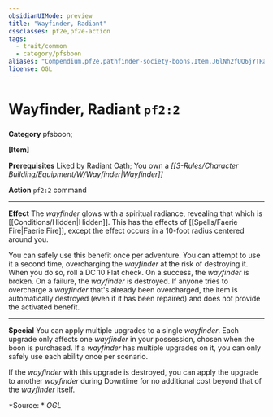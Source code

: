 ```yaml
---
obsidianUIMode: preview
title: "Wayfinder, Radiant"
cssclasses: pf2e,pf2e-action
tags:
  - trait/common
  - category/pfsboon
aliases: "Compendium.pf2e.pathfinder-society-boons.Item.J6lNh2fUQ6jYTRak"
license: OGL
---
```

# Wayfinder, Radiant `pf2:2`

### 

**Category** pfsboon; 




**\[Item\]**

**Prerequisites** Liked by Radiant Oath; You own a _[[3-Rules/Character Building/Equipment/W/Wayfinder|Wayfinder]]_

**Action** `pf2:2` command

* * *

**Effect** The _wayfinder_ glows with a spiritual radiance, revealing that which is [[Conditions/Hidden|Hidden]]. This has the effects of [[Spells/Faerie Fire|Faerie Fire]], except the effect occurs in a 10-foot radius centered around you.

You can safely use this benefit once per adventure. You can attempt to use it a second time, overcharging the _wayfinder_ at the risk of destroying it. When you do so, roll a DC 10 Flat check. On a success, the _wayfinder_ is broken. On a failure, the _wayfinder_ is destroyed. If anyone tries to overcharge a _wayfinder_ that's already been overcharged, the item is automatically destroyed (even if it has been repaired) and does not provide the activated benefit.

* * *

**Special** You can apply multiple upgrades to a single _wayfinder_. Each upgrade only affects one _wayfinder_ in your possession, chosen when the boon is purchased. If a _wayfinder_ has multiple upgrades on it, you can only safely use each ability once per scenario.

If the _wayfinder_ with this upgrade is destroyed, you can apply the upgrade to another _wayfinder_ during Downtime for no additional cost beyond that of the _wayfinder_ itself.

*Source: *
*OGL*